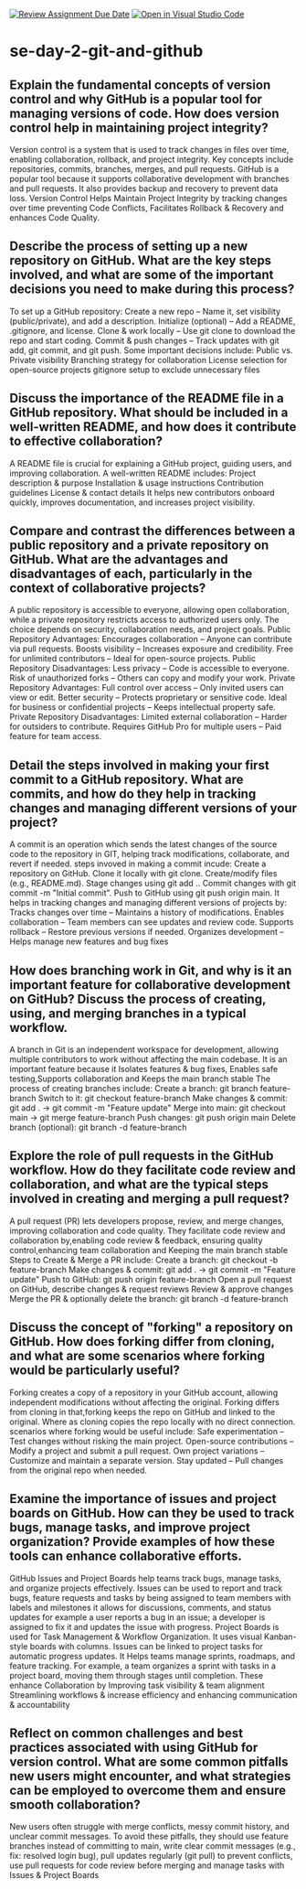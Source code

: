 [![Review Assignment Due Date](https://classroom.github.com/assets/deadline-readme-button-22041afd0340ce965d47ae6ef1cefeee28c7c493a6346c4f15d667ab976d596c.svg)](https://classroom.github.com/a/8wgCKhpZ)
[![Open in Visual Studio Code](https://classroom.github.com/assets/open-in-vscode-2e0aaae1b6195c2367325f4f02e2d04e9abb55f0b24a779b69b11b9e10269abc.svg)](https://classroom.github.com/online_ide?assignment_repo_id=18438906&assignment_repo_type=AssignmentRepo)
# se-day-2-git-and-github
## Explain the fundamental concepts of version control and why GitHub is a popular tool for managing versions of code. How does version control help in maintaining project integrity?
Version control is a system that is used to  track changes in files over time, enabling collaboration, rollback, and project integrity. Key concepts include repositories, commits, branches, merges, and pull requests.
GitHub is a  popular tool  because it supports collaborative development with branches and pull requests. It also provides backup and recovery to prevent data loss.
Version Control Helps Maintain Project Integrity by tracking changes over time preventing Code Conflicts, Facilitates Rollback & Recovery and enhances Code Quality.
## Describe the process of setting up a new repository on GitHub. What are the key steps involved, and what are some of the important decisions you need to make during this process?
  To set up a GitHub repository:
  Create a new repo – Name it, set visibility (public/private), and add a description.
Initialize (optional) – Add a README, .gitignore, and license.
Clone & work locally – Use git clone to download the repo and start coding.
Commit & push changes – Track updates with git add, git commit, and git push.
Some important decisions include:
Public vs. Private visibility
 Branching strategy for collaboration
 License selection for open-source projects
gitignore setup to exclude unnecessary files

## Discuss the importance of the README file in a GitHub repository. What should be included in a well-written README, and how does it contribute to effective collaboration?
A README file is crucial for explaining a GitHub project, guiding users, and improving collaboration. A well-written README includes:
Project description & purpose
Installation & usage instructions
Contribution guidelines
License & contact details
It helps new contributors onboard quickly, improves documentation, and increases project visibility.

## Compare and contrast the differences between a public repository and a private repository on GitHub. What are the advantages and disadvantages of each, particularly in the context of collaborative projects?
A public repository is accessible to everyone, allowing open collaboration, while a private repository restricts access to authorized users only. The choice depends on security, collaboration needs, and project goals.
Public Repository Advantages:
Encourages collaboration – Anyone can contribute via pull requests.
Boosts visibility – Increases exposure and credibility.
Free for unlimited contributors – Ideal for open-source projects.
Public Repository Disadvantages:
Less privacy – Code is accessible to everyone.
Risk of unauthorized forks – Others can copy and modify your work.
Private Repository Advantages:
Full control over access – Only invited users can view or edit.
Better security – Protects proprietary or sensitive code.
Ideal for business or confidential projects – Keeps intellectual property safe.
Private Repository Disadvantages:
Limited external collaboration – Harder for outsiders to contribute.
Requires GitHub Pro for multiple users – Paid feature for team access.

## Detail the steps involved in making your first commit to a GitHub repository. What are commits, and how do they help in tracking changes and managing different versions of your project?
A  commit is an operation which sends the latest changes of the source code to the repository in GIT, helping track modifications, collaborate, and revert if needed.
steps invoved in making a commit incude:
Create a repository on GitHub.
Clone it locally with git clone.
Create/modify files (e.g., README.md).
Stage changes using git add ..
Commit changes with git commit -m "Initial commit". 
Push to GitHub using git push origin main. 
It helps in tracking changes and managing different versions of projects by:
 Tracks changes over time – Maintains a history of modifications.
 Enables collaboration – Team members can see updates and review code.
 Supports rollback – Restore previous versions if needed.
 Organizes development – Helps manage new features and bug fixes

## How does branching work in Git, and why is it an important feature for collaborative development on GitHub? Discuss the process of creating, using, and merging branches in a typical workflow.
A branch in Git is an independent workspace for development, allowing multiple contributors to work without affecting the main codebase. It is an important feature because it Isolates features & bug fixes, Enables safe testing,Supports collaboration and Keeps the main branch stable 
The process of creating branches include: Create a branch: 
git branch feature-branch
Switch to it: git checkout feature-branch
Make changes & commit: git add . → git commit -m "Feature update"
Merge into main: git checkout main → git merge feature-branch
Push changes: git push origin main
Delete branch (optional): git branch -d feature-branch

## Explore the role of pull requests in the GitHub workflow. How do they facilitate code review and collaboration, and what are the typical steps involved in creating and merging a pull request?
A pull request (PR) lets developers propose, review, and merge changes, improving collaboration and code quality.
They facilitate code review and collaboration by,enabling code review & feedback, ensuring quality control,enhancing team collaboration and Keeping the main branch stable 
Steps to Create & Merge a PR include:
Create a branch: git checkout -b feature-branch
Make changes & commit: git add . → git commit -m "Feature update"
Push to GitHub: git push origin feature-branch
 Open a pull request on GitHub, describe changes & request reviews
 Review & approve changes 
Merge the PR & optionally delete the branch: git branch -d feature-branch

## Discuss the concept of "forking" a repository on GitHub. How does forking differ from cloning, and what are some scenarios where forking would be particularly useful?
Forking creates a copy of a repository in your GitHub account, allowing independent modifications without affecting the original. 
Forking differs from cloning in that,forking keeps the repo on GitHub and linked to the original. Where as cloning copies the repo locally with no direct connection.
scenarios where forking would be useful include:
Safe experimentation – Test changes without risking the main project.
Open-source contributions – Modify a project and submit a pull request.
Own project variations – Customize and maintain a separate version.
Stay updated – Pull changes from the original repo when needed.

## Examine the importance of issues and project boards on GitHub. How can they be used to track bugs, manage tasks, and improve project organization? Provide examples of how these tools can enhance collaborative efforts.
GitHub Issues and Project Boards help teams track bugs, manage tasks, and organize projects effectively.
Issues can be used to report and track bugs, feature requests and tasks by being assigned to team members with labels and milestones it allows for discussions, comments, and status updates for example a user reports a bug in an issue; a developer is assigned to fix it and updates the issue with progress.
Project Boards is used for Task Management & Workflow Organization. It uses visual Kanban-style boards with columns. Issues can be linked to project tasks for automatic progress updates. It Helps teams manage sprints, roadmaps, and feature tracking. For example, a team organizes a sprint with tasks in a project board, moving them through stages until completion.
These enhance Collaboration by Improving task visibility & team alignment  Streamlining workflows & increase efficiency and enhancing communication & accountability 

## Reflect on common challenges and best practices associated with using GitHub for version control. What are some common pitfalls new users might encounter, and what strategies can be employed to overcome them and ensure smooth collaboration?
New users often struggle with merge conflicts, messy commit history, and unclear commit messages. 
To avoid these pitfalls, they should use feature branches instead of committing to main, write clear commit messages (e.g., fix: resolved login bug), pull updates regularly (git pull) to prevent conflicts, use pull requests for code review before merging and manage tasks with Issues & Project Boards 


